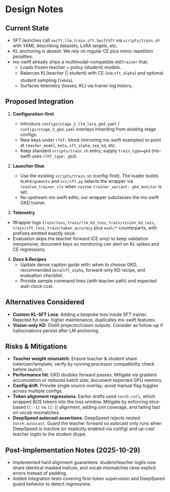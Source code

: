 # Design Notes

## Current State
- SFT launches call `swift.llm.train.sft.SwiftSft` via `scripts/train.sh` with YAML describing datasets, LoRA targets, etc.
- KL anchoring is absent. We rely on regular CE plus minor repetition penalties.
- ms-swift already ships a multimodal-compatible `GKDTrainer` that:
  - Loads frozen teacher + policy (student) models.
  - Balances KL(teacher || student) with CE (via `sft_alpha`) and optional student sampling (`lmbda`).
  - Surfaces telemetry (losses, KL) via trainer log history.

## Proposed Integration
1. **Configuration-first**
   - Introduce `configs/stage_2_llm_lora_gkd.yaml` / `configs/stage_3_gkd.yaml` overlays inheriting from existing stage configs.
   - New keys under `rlhf:` block (mirroring ms-swift examples) to point at `teacher_model`, `beta`, `sft_alpha`, `seq_kd`, etc.
   - Keep standard `scripts/train.sh` entry; supply `train_type=gkd` (ms-swift uses `rlhf_type: gkd`).

2. **Launcher Glue**
   - Use the existing `scripts/train.sh` (config-first). The loader builds `RLHFArguments` and `src/sft.py` selects the wrapper via `resolve_trainer_cls` when `custom.trainer_variant: gkd_monitor` is set.
   - No upstream ms-swift edits; our wrapper subclasses the ms-swift GKD trainer.

3. **Telemetry**
  - Wrapper logs `train/loss`, `train/llm_kd_loss`, `train/vision_kd_loss`, `train/sft_loss`, `train/token_accuracy` plus `eval/*` counterparts, with prefixes emitted exactly once.
   - Evaluation skips the teacher forward (CE only) to keep validation inexpensive; document keys so monitoring can alert on KL spikes and CE regressions.

4. **Docs & Recipes**
   - Update dense caption guide with: when to choose GKD, recommended `beta`/`sft_alpha`, forward-only KD recipe, and evaluation checklist.
   - Provide sample command lines (with teacher path) and expected wall-clock cost.

## Alternatives Considered
- **Custom KL-SFT Loss**: Adding a bespoke loss inside SFT trainer. Rejected for now: higher maintenance, duplicates ms-swift features.
- **Vision-only KD**: Distill projector/vision outputs. Consider as follow-up if hallucinations persist after LM anchoring.

## Risks & Mitigations
- **Teacher weight mismatch**: Ensure teacher & student share tokenizer/template; verify by running processor compatibility check before launch.
- **Performance hit**: GKD doubles forward passes. Mitigate via gradient accumulation or reduced batch size; document expected GPU memory.
- **Config drift**: Provide single source overlay; avoid manual flag toggles across multiple configs.
- **Token alignment regressions**: Earlier drafts used `torch.roll`, which wrapped BOS tokens into the loss window. Mitigate by enforcing slice-based (`[:-1]` vs `[1:]`) alignment, adding unit coverage, and failing fast on vocab mismatches.
- **DeepSpeed autocast assertions**: DeepSpeed rejects nested `torch.autocast`. Guard the teacher forward so autocast only runs when DeepSpeed is inactive (or explicitly enabled via config) and up-cast teacher logits to the student dtype.

## Post-Implementation Notes (2025-10-29)
- Implemented hard alignment guarantees: student/teacher logits now share identical masked indices, and vocab mismatches raise explicit errors instead of padding.
- Added integration tests covering first-token supervision and DeepSpeed guard behavior to detect regressions.
